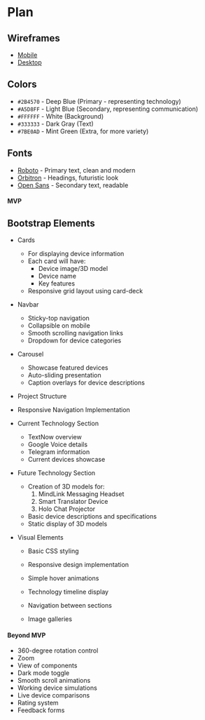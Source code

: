 # Plan

## Wireframes
* [Mobile](https://wireframe.cc/VqOzEX)
* [Desktop](https://wireframe.cc/zuKB2k)

## Colors
* `#2B4570` - Deep Blue (Primary - representing technology)
* `#A5D8FF` - Light Blue (Secondary, representing communication)
* `#FFFFFF` - White (Background)
* `#333333` - Dark Gray (Text)
* `#7BE0AD` - Mint Green (Extra, for more variety)

## Fonts
* [Roboto](https://fonts.google.com/specimen/Roboto) - Primary text, clean and modern
* [Orbitron](https://fonts.google.com/specimen/Orbitron) - Headings, futuristic look
* [Open Sans](https://fonts.google.com/specimen/Open+Sans) - Secondary text, readable

#### MVP

## Bootstrap Elements
* Cards
  * For displaying device information
  * Each card will have:
    - Device image/3D model
    - Device name
    - Key features
  * Responsive grid layout using card-deck

* Navbar
  * Sticky-top navigation
  * Collapsible on mobile
  * Smooth scrolling navigation links
  * Dropdown for device categories

* Carousel
  * Showcase featured devices
  * Auto-sliding presentation
  * Caption overlays for device descriptions


* Project Structure
* Responsive Navigation Implementation
* Current Technology Section
  * TextNow overview
  * Google Voice details
  * Telegram information
  * Current devices showcase

* Future Technology Section
  * Creation of 3D models for:
    1. MindLink Messaging Headset
    2. Smart Translator Device
    3. Holo Chat Projector
  * Basic device descriptions and specifications
  * Static display of 3D models

* Visual Elements
  * Basic CSS styling
  * Responsive design implementation
  * Simple hover animations
  * Technology timeline display

  * Navigation between sections
  * Image galleries

#### Beyond MVP

  * 360-degree rotation control
  * Zoom
  * View of components
  * Dark mode toggle
  * Smooth scroll animations
  * Working device simulations
  * Live device comparisons
  * Rating system
  * Feedback forms





 <!-- DO NOT USE THIS YET

 | Name | Glows | Grows |
 | -------- | ------- | ------- |
 |   |   |
 |   |   |
 |   |   |
 |   |   |
 |   |   |
 |   |   |

 -->
